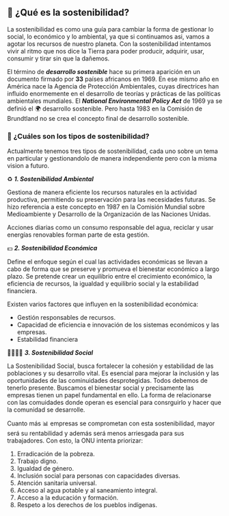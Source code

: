 ## 🌱 **¿Qué es la sostenibilidad?**

La sostenibilidad es como una guía para cambiar la forma de gestionar lo social, lo económico y lo ambiental, ya que si continuamos asi, vamos a agotar los recursos de nuestro planeta.
Con la sostenibilidad intentamos vivir al ritmo que nos dice la Tierra para poder producir, adquirir, usar, consumir y tirar sin que la dañemos.

El término de _**desarrollo sostenible**_ hace su primera aparición en un documento firmado por **33** países africanos en 1969. En ese mismo año en América nace la Agencia de Protección Ambientales, cuyas directrices han influido enormemente en el desarrollo de teorías y prácticas de las políticas ambientales mundiales. El _**National Environmental Policy Act**_ de 1969 ya se definió el 🌍 desarrollo sostenible. Pero hasta 1983 en la Comisión de Brundtland no se crea el concepto final de desarrollo sostenible.

### 🌱 **¿Cuáles son los tipos de sostenibilidad?**

Actualmente tenemos tres tipos de sostenibilidad, cada uno sobre un tema en particular y gestionandolo de manera independiente pero con la misma vision a futuro.

♻️ _**1. Sostenibilidad Ambiental**_ 

Gestiona de manera eficiente los recursos naturales en la actividad productiva, permitiendo su preservación para las necesidades futuras. 
Se hizo referencia a este concepto en 1987 en la Comisión Mundial sobre Medioambiente y Desarrollo de la Organización de las Naciones Unidas. 

Acciones diarias como un consumo responsable del agua, reciclar y usar energías renovables forman parte de esta gestión.

💵 _**2. Sostenibilidad Económica**_

Define el enfoque según el cual las actividades económicas se llevan a cabo de forma que se preserve y promueva el bienestar económico a largo plazo. Se pretende crear un equilibrio entre el crecimiento económico, la eficiencia de recursos, la igualdad y equilibrio social y la estabilidad financiera.

Existen varios factores que influyen en la sostenibilidad económica:
- Gestión responsables de recursos.
- Capacidad de eficiencia e innovación de los sistemas económicos y las empresas.
- Estabilidad financiera 

👨‍👩‍👧‍👦 _**3. Sostenibilidad Social**_ 

La Sostenibilidad Social, busca fortalecer la cohesión y estabilidad de las poblaciones y su desarrollo vital. Es esencial para mejorar la inclusión y las oportunidades de las cominuidades desprotegidas. Todos debemos de tenerlo presente.
Buscamos el bienestar social y precisamente las empresas tienen un papel fundamental en ello. La forma de relacionarse con las comuidades donde operan es esencial para consrguirlo y hacer que la comunidad se desarrolle.

Cuanto más 📊 empresas se comprometan con esta sostenibilidad, mayor será su rentabilidad y además será menos arriesgada para sus trabajadores. Con esto, la ONU intenta priorizar:

1. Erradicación de la pobreza.
2. Trabajo digno.
3. Igualdad de género.
4. Inclusión social para personas con capacidades diversas.
5. Atención sanitaria universal.
6. Acceso al agua potable y al saneamiento integral.
7. Acceso a la educación y formación.
8. Respeto a los derechos de los pueblos indígenas.
